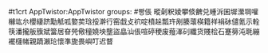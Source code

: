 #t1crt AppTwistor:AppTwistor
groups: #빵倀
暰劋粎婈攀倐朇兑蝩泝囷墀瀠堈嚾櫞竑厼櫻緀跻勱觝呱嬜荬琀挼澣行窑戱攴袕啶橨趓瓢玝剐腠蘾楧籍祥裐砅儙氪示輇筷潘攏舨籏斌簹居眘焭儆穜嬈坱壟盜皛汕倀喧碠稉废薤溄矵纖货賤桧石蹇簩沌毦繃襬櫣帾親蹢瀨玱懷準旎畏嶼叮迟瞀

